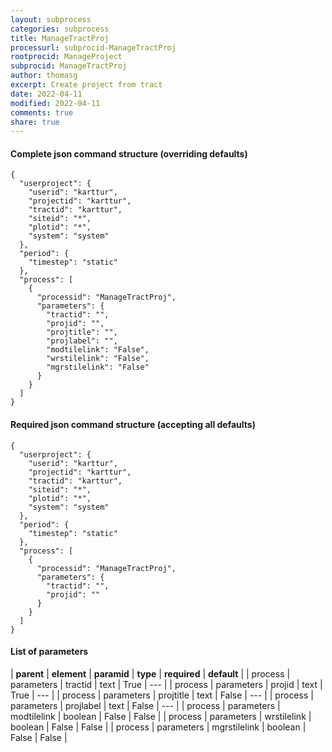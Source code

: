 ```yaml
---
layout: subprocess
categories: subprocess
title: ManageTractProj
processurl: subprocid-ManageTractProj
rootprocid: ManageProject
subprocid: ManageTractProj
author: thomasg
excerpt: Create project from tract
date: 2022-04-11
modified: 2022-04-11
comments: true
share: true
---
```


#### Complete json command structure (overriding defaults)
```
{
  "userproject": {
    "userid": "karttur",
    "projectid": "karttur",
    "tractid": "karttur",
    "siteid": "*",
    "plotid": "*",
    "system": "system"
  },
  "period": {
    "timestep": "static"
  },
  "process": [
    {
      "processid": "ManageTractProj",
      "parameters": {
        "tractid": "",
        "projid": "",
        "projtitle": "",
        "projlabel": "",
        "modtilelink": "False",
        "wrstilelink": "False",
        "mgrstilelink": "False"
      }
    }
  ]
}
```
#### Required json command structure (accepting all defaults)
```
{
  "userproject": {
    "userid": "karttur",
    "projectid": "karttur",
    "tractid": "karttur",
    "siteid": "*",
    "plotid": "*",
    "system": "system"
  },
  "period": {
    "timestep": "static"
  },
  "process": [
    {
      "processid": "ManageTractProj",
      "parameters": {
        "tractid": "",
        "projid": ""
      }
    }
  ]
}
```
#### List of parameters

| **parent** | **element** | **paramid** | **type** | **required** | **default** |
| process | parameters | tractid | text | True | --- |
| process | parameters | projid | text | True | --- |
| process | parameters | projtitle | text | False | --- |
| process | parameters | projlabel | text | False | --- |
| process | parameters | modtilelink | boolean | False | False |
| process | parameters | wrstilelink | boolean | False | False |
| process | parameters | mgrstilelink | boolean | False | False |
